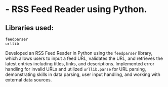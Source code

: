 # - RSS Feed Reader using Python. 

## Libraries used:
    feedparser
    urllib

Developed an RSS Feed Reader in Python using the `feedparser` library, which allows users to input a feed URL, validates the URL, and retrieves the latest entries including titles, links, and descriptions. Implemented error handling for invalid URLs and utilized `urllib.parse` for URL parsing, demonstrating skills in data parsing, user input handling, and working with external data sources.
